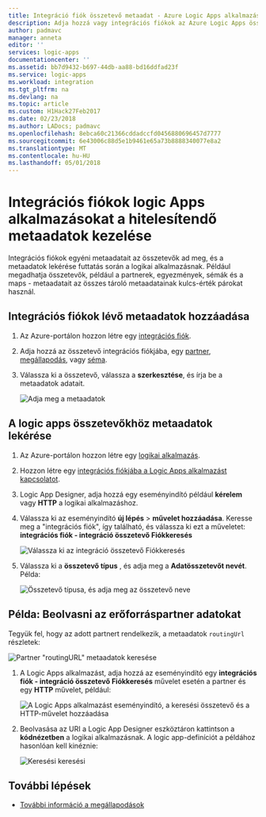 ```yaml
---
title: Integráció fiók összetevő metaadat - Azure Logic Apps alkalmazásokat kezeléséhez |} Microsoft Docs
description: Adja hozzá vagy integrációs fiókok az Azure Logic Apps összetevő metaadatok lekérése
author: padmavc
manager: anneta
editor: ''
services: logic-apps
documentationcenter: ''
ms.assetid: bb7d9432-b697-44db-aa88-bd16ddfad23f
ms.service: logic-apps
ms.workload: integration
ms.tgt_pltfrm: na
ms.devlang: na
ms.topic: article
ms.custom: H1Hack27Feb2017
ms.date: 02/23/2018
ms.author: LADocs; padmavc
ms.openlocfilehash: 8ebca60c21366cddadccfd0456880696457d7777
ms.sourcegitcommit: 6e43006c88d5e1b9461e65a73b8888340077e8a2
ms.translationtype: MT
ms.contentlocale: hu-HU
ms.lasthandoff: 05/01/2018
---
```

# <a name="manage-artifact-metadata-in-integration-accounts-for-logic-apps"></a>Integrációs fiókok logic Apps alkalmazásokat a hitelesítendő metaadatok kezelése

Integrációs fiókok egyéni metaadatait az összetevők ad meg, és a metaadatok lekérése futtatás során a logikai alkalmazásnak. Például megadhatja összetevők, például a partnerek, egyezmények, sémák és a maps - metaadatait az összes tároló metaadatainak kulcs-érték párokat használ. 

## <a name="add-metadata-to-artifacts-in-integration-accounts"></a>Integrációs fiókok lévő metaadatok hozzáadása

1. Az Azure-portálon hozzon létre egy [integrációs fiók](logic-apps-enterprise-integration-create-integration-account.md).

2. Adja hozzá az összetevő integrációs fiókjába, egy [partner](logic-apps-enterprise-integration-partners.md), [megállapodás](logic-apps-enterprise-integration-agreements.md), vagy [séma](logic-apps-enterprise-integration-schemas.md).

3. Válassza ki a összetevő, válassza a **szerkesztése**, és írja be a metaadatok adatait.

   ![Adja meg a metaadatok](media/logic-apps-enterprise-integration-metadata/image1.png)

## <a name="retrieve-metadata-from-artifacts-for-logic-apps"></a>A logic apps összetevőkhöz metaadatok lekérése

1. Az Azure-portálon hozzon létre egy [logikai alkalmazás](quickstart-create-first-logic-app-workflow.md).

2. Hozzon létre egy [integrációs fiókjába a Logic Apps alkalmazást kapcsolatot](logic-apps-enterprise-integration-create-integration-account.md#link-account). 

3. Logic App Designer, adja hozzá egy eseményindító például **kérelem** vagy **HTTP** a logikai alkalmazáshoz.

4. Válassza ki az eseményindító **új lépés** > **művelet hozzáadása**. Keresse meg a "integrációs fiók", így található, és válassza ki ezt a műveletet: **integrációs fiók - integráció összetevő Fiókkeresés**

   ![Válassza ki az integráció összetevő Fiókkeresés](media/logic-apps-enterprise-integration-metadata/image2.png)

5. Válassza ki a **összetevő típus** , és adja meg a **Adatösszetevőt nevét**. Példa:

   ![Összetevő típusa, és adja meg az összetevő neve](media/logic-apps-enterprise-integration-metadata/image3.png)

## <a name="example-retrieve-partner-metadata"></a>Példa: Beolvasni az erőforráspartner adatokat

Tegyük fel, hogy az adott partnert rendelkezik, a metaadatok `routingUrl` részletek:

![Partner "routingURL" metaadatok keresése](media/logic-apps-enterprise-integration-metadata/image6.png)

1. A Logic Apps alkalmazást, adja hozzá az eseményindító egy **integrációs fiók - integráció összetevő Fiókkeresés** művelet esetén a partner és egy **HTTP** művelet, például:

   ![A Logic Apps alkalmazást eseményindító, a keresési összetevő és a HTTP-művelet hozzáadása](media/logic-apps-enterprise-integration-metadata/image4.png)

2. Beolvasása az URI a Logic App Designer eszköztáron kattintson a **kódnézetben** a logikai alkalmazásnak. A logic app-definíciót a példához hasonlóan kell kinéznie:

   ![Keresési keresési](media/logic-apps-enterprise-integration-metadata/image5.png)

## <a name="next-steps"></a>További lépések

* [További információ a megállapodások](logic-apps-enterprise-integration-agreements.md)
